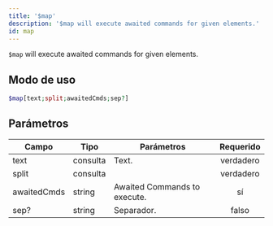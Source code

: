 ```yaml
---
title: '$map'
description: '$map will execute awaited commands for given elements.'
id: map
---
```


`$map` will execute awaited commands for given elements.

## Modo de uso

```php
$map[text;split;awaitedCmds;sep?]
```

## Parámetros

| Campo       | Tipo     | Parámetros                   | Requerido |
| ----------- | -------- | ---------------------------- |:---------:|
| text        | consulta | Text.                        | verdadero |
| split       | consulta |                              | verdadero |
| awaitedCmds | string   | Awaited Commands to execute. |    sí     |
| sep?        | string   | Separador.                   |   falso   |